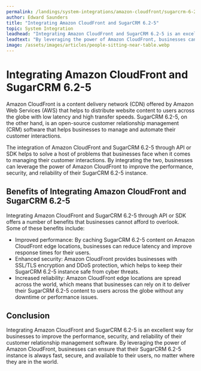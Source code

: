 ```yaml
---
permalink: /landings/system-integrations/amazon-cloudfront/sugarcrm-6-2-5
author: Edward Saunders
title: "Integrating Amazon CloudFront and SugarCRM 6.2-5"
topic: System Integration
leadhead: "Integrating Amazon CloudFront and SugarCRM 6.2-5 is an excellent way for businesses to improve the performance, security, and reliability of their customer relationship management software"
leadtext: "By leveraging the power of Amazon CloudFront, businesses can ensure that their SugarCRM 6.2-5 instance is always fast, secure, and available to their users, no matter where they are in the world."
image: /assets/images/articles/people-sitting-near-table.webp
---
```

<div class="arttext"><h1>Integrating Amazon CloudFront and SugarCRM 6.2-5</h1>
<p>Amazon CloudFront is a content delivery network (CDN) offered by Amazon Web Services (AWS) that helps to distribute website content to users across the globe with low latency and high transfer speeds. SugarCRM 6.2-5, on the other hand, is an open-source customer relationship management (CRM) software that helps businesses to manage and automate their customer interactions.</p>
<p>The integration of Amazon CloudFront and SugarCRM 6.2-5 through API or SDK helps to solve a host of problems that businesses face when it comes to managing their customer interactions. By integrating the two, businesses can leverage the power of Amazon CloudFront to improve the performance, security, and reliability of their SugarCRM 6.2-5 instance.</p>
<h2>Benefits of Integrating Amazon CloudFront and SugarCRM 6.2-5</h2>
<p>Integrating Amazon CloudFront and SugarCRM 6.2-5 through API or SDK offers a number of benefits that businesses cannot afford to overlook. Some of these benefits include:</p>
<ul>
<li>Improved performance: By caching SugarCRM 6.2-5 content on Amazon CloudFront edge locations, businesses can reduce latency and improve response times for their users.</li>
<li>Enhanced security: Amazon CloudFront provides businesses with SSL/TLS encryption and DDoS protection, which helps to keep their SugarCRM 6.2-5 instance safe from cyber threats.</li>
<li>Increased reliability: Amazon CloudFront edge locations are spread across the world, which means that businesses can rely on it to deliver their SugarCRM 6.2-5 content to users across the globe without any downtime or performance issues.</li>
</ul>
<h2>Conclusion</h2>
<p>Integrating Amazon CloudFront and SugarCRM 6.2-5 is an excellent way for businesses to improve the performance, security, and reliability of their customer relationship management software. By leveraging the power of Amazon CloudFront, businesses can ensure that their SugarCRM 6.2-5 instance is always fast, secure, and available to their users, no matter where they are in the world.</p>
</div>